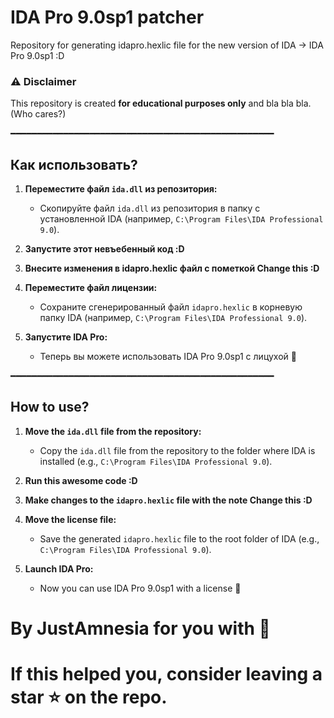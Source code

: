 # IDA Pro 9.0sp1 patcher 
Repository for generating idapro.hexlic file for the new version of IDA -> IDA Pro 9.0sp1 :D

### ⚠️ Disclaimer  
This repository is created **for educational purposes only** and bla bla bla. (Who cares?)

━━━━━━━━━━━━━━━━━━━━━━━━━━━━━━━━━━━━━━━━━━━━━━━━━━

## Как использовать?

1. **Переместите файл `ida.dll` из репозитория:**
   - Скопируйте файл `ida.dll` из репозитория в папку с установленной IDA (например, `C:\Program Files\IDA Professional 9.0`).

2. **Запустите этот невъебенный код :D**

3. **Внесите изменения в idapro.hexlic файл с пометкой Change this :D**

4. **Переместите файл лицензии:**
   - Сохраните сгенерированный файл `idapro.hexlic` в корневую папку IDA (например, `C:\Program Files\IDA Professional 9.0`).

5. **Запустите IDA Pro:**
   - Теперь вы можете использовать IDA Pro 9.0sp1 с лицухой 🖤

━━━━━━━━━━━━━━━━━━━━━━━━━━━━━━━━━━━━━━━━━━━━━━━━━━

## How to use?

1. **Move the `ida.dll` file from the repository:**
   - Copy the `ida.dll` file from the repository to the folder where IDA is installed (e.g., `C:\Program Files\IDA Professional 9.0`).

2. **Run this awesome code :D**

3. **Make changes to the `idapro.hexlic` file with the note Change this :D**

4. **Move the license file:**
   - Save the generated `idapro.hexlic` file to the root folder of IDA (e.g., `C:\Program Files\IDA Professional 9.0`).

5. **Launch IDA Pro:**
   - Now you can use IDA Pro 9.0sp1 with a license 🖤

# By JustAmnesia for you with 🖤
# If this helped you, consider leaving a star ⭐ on the repo.

